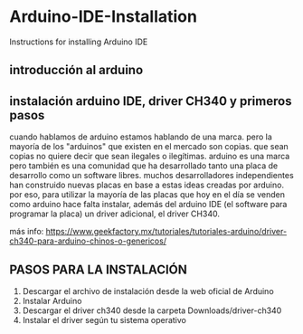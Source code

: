 # Arduino-IDE-Installation
Instructions for installing Arduino IDE

## introducción al arduino
## instalación arduino IDE, driver CH340 y primeros pasos

cuando hablamos de arduino estamos hablando de una marca. pero la mayoría de los "arduinos" que existen en el mercado son copias. que sean copias no quiere decir que sean ilegales o ilegítimas. arduino es una marca pero también es una comunidad que ha desarrollado tanto una placa de desarrollo como un software libres. muchos desarrolladores independientes han construido nuevas placas en base a estas ideas creadas por arduino. 
por eso, para utilizar la mayoría de las placas que hoy en el día se venden como arduino hace falta instalar, además del arduino IDE (el software para programar la placa) un driver adicional, el driver CH340.

más info: https://www.geekfactory.mx/tutoriales/tutoriales-arduino/driver-ch340-para-arduino-chinos-o-genericos/

## PASOS PARA LA INSTALACIÓN

1. Descargar el archivo de instalación desde la web oficial de Arduino
2. Instalar Arduino
3. Descargar el driver ch340 desde la carpeta Downloads/driver-ch340
4. Instalar el driver según tu sistema operativo
